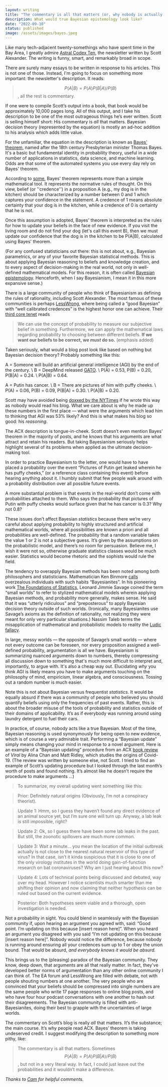 ```yaml
---
layout: writing
title: "The commentary is all that matters (or, why nobody is actually a Bayesian)"
description: What would true Bayesian epistemology look like?
date: "2022-09-10" 
status: published
image: /assets/images/bayes.jpeg
---
```


Like many tech-adjacent twenty-somethings who have spent time in the Bay Area, I greatly admire [Astral Codex Ten](https://astralcodexten.substack.com/), the newsletter written by Scott Alexander. The writing is funny, smart, and remarkably broad in scope. 

There are surely many essays to be written in response to his articles. This is not one of those. Instead, I'm going to focus on something more important: the newsletter's description. It reads:

> $$P(A\vert B) = P(A)P(B\vert A)/P(B)$$, all the rest is commentary. 

If one were to compile Scott’s output into a book, that book would be approximately 10,000 pages long. All of this output, and I take his description to be one of the most outrageous things he’s ever written. Scott is selling himself short: His commentary is _all_ that matters. Bayesian decision theory (represented by the equation) is mostly an ad-hoc addition to his analysis which adds little value.  

For the unfamiliar, the equation in the description is known as [Bayes' theorem](https://en.wikipedia.org/wiki/Bayes%27_theorem), named after the 18th century Presbyterian minister Thomas Bayes. It's a basic but fundamental identity in probability theory, useful in a wide number of applications in statistics, data science, and machine learning. Odds are that some of the automated systems you use every day rely on Bayes' theorem. 

According to [some](https://twitter.com/esyudkowsky), Bayes' theorem represents more than a simple mathematical tool. It represents the normative rules of thought. On this view, belief (or ''credence'') in a proposition A (e.g., my dog is in the kitchen) should be characterized by a number between 0 and 1 which captures your confidence in the statement. A credence of 1 means absolute certainty that your dog is in the kitchen, while a credence of 0 is certainty that he is not. 

Once this assumption is adopted, Bayes' theorem is interpreted as the rules for how to update your beliefs in the face of new evidence. If you visit the living room and do not find your dog (let's call this event B), then we must update our confidence that the dog is in the kitchen to be P(A\|B), calculated using Bayes' theorem. 

(For any confused statisticians out there: this is not about, e.g., Bayesian parametrics, or any of your favorite Bayesian statistical methods. This is about applying Bayesian reasoning to beliefs and knowledge creation, and to every aspect of decision-making in the real world, not only in well-defined mathematical models. For this reason, it is often called [Bayesian epistemology](https://plato.stanford.edu/entries/epistemology-bayesian/). Henceforth, when I say Bayesianism, I mean it in this more expansive sense.)

There is a large community of people who think of Bayesianism as defining the rules of rationality, including Scott Alexander. The most famous of these communities is perhaps [LessWrong](https://www.lesswrong.com/), where being called a “good Bayesian” with “well calibrated credences” is the highest honor one can achieve. Their [third core tenet](https://www.lesswrong.com/posts/AN2cBr6xKWCB8dRQG/what-is-bayesianism) reads 

> We can use the concept of probability to measure our subjective belief in something. Furthermore, we can apply the mathematical laws regarding probability to choosing between different beliefs. **If we want our beliefs to be correct, we _must_ do so.** (emphasis added)

Taken seriously, what would a blog post look like based on nothing but Bayesian decision theory? Probably something like this: 

A = Someone will build an artificial general intelligence (AGI) by the end of the century. \\
B = DeepMind released [GATO](https://www.deepmind.com/publications/a-generalist-agent). \\
P(A) = 0.53, P(B) = 0.20, P(B|A) = 0.24. \\
P(A|B) = 0.64.  

A = Putin has cancer. \\
B = There are pictures of him with puffy cheeks. \\
P(A) = 0.06, P(B) = 0.09, P(B|A) = 0.30. \\
P(A|B) = 0.20. 

Scott may have avoided being [doxxed by the NYTimes](https://astralcodexten.substack.com/p/statement-on-new-york-times-article) if he wrote this way as nobody would read his blog. What we care about is why he made up these numbers in the first place — what were the arguments which lead him to thinking that AGI was 53% likely? And this is what makes his blog so good: his *reasoning*. 

The ACX description is tongue-in-cheek. Scott doesn’t even mention Bayes’ theorem in the majority of posts, and he knows that his arguments are what attract and retain his readers. But taking Bayesianism seriously helps highlight several of its problems when applied as the ultimate decision-making tool. 

In order to practice Bayesianism to the letter, one would have to have placed a probability over the event “Pictures of Putin get leaked wherein he has puffy cheeks,” (or a reference class containing this event) before hearing anything about it. I humbly submit that few people walk around with a probability distribution over all possible future events. 

A more substantial problem is that events in the real-world don’t come with probabilities attached to them. Who says the probability that pictures of Putin with puffy cheeks would surface given that he has cancer is 0.3? Why not 0.8? 

These issues don’t affect Bayesian _statistics_ because there we’re very careful about applying probability to highly structured and artificial mathematical worlds, where all possibilities are known a priori and all probabilities are well-defined. The probability that a random variable takes the value 1 or 2 is not a subjective guess. It’s given by the assumptions on the probabilistic model, and there’s no room for persuasion. Believe me, I wish it were not so, otherwise graduate statistics classes would be much easier. Statistics would become rhetoric and the sophists would rule the field. 

The tendency to overapply Bayesian methods has been noted among both philosophers and statisticians. Mathematician Ken Binmore [calls](https://www.jstor.org/stable/20079192) overzealous individuals with such habits “Bayesianites”. In his pioneering work [The Foundations of Statistics](https://www.gwern.net/docs/statistics/decision/1972-savage-foundationsofstatistics.pdf), Leonard Jimmie Savage coined the term “small worlds” to refer to stylized mathematical models wherein applying Bayesian methods, and probability more generally, makes sense. He said that it was “utterly ridiculous” and “preposterous” to apply Bayesian decision theory outside of such worlds. (Ironically, many Bayesianites use Savage’s axioms as the definition of rationality, not realizing they were meant for only very particular situations.) Nassim Taleb terms the misapplication of mathematical and probabilistic models to reality the [Ludic fallacy](https://en.wikipedia.org/wiki/Ludic_fallacy). 

In large, messy worlds — the opposite of Savage’s small worlds — where not every outcome can be foreseen, nor every proposition assigned a well-defined probability, argumentation is all we have. Bayesianism is summarizing nuanced arguments down to numbers, thereby compressing all discussion down to something that's much more difficult to interpret and, importantly, to argue with. It's also a cheap way out. Elucidating _why_ you think AGI is likely means you have to make arguments touching on the philosophy of mind, empiricism, linear algebra, and consciousness. Tossing out a random number is much easier. 

Note this is not about Bayesian versus frequentist _statistics_. It would be equally absurd if there was a  community of people who believed you should quantify beliefs using only the frequencies of past events. Rather, this is about the broader misuse of the tools of probability and statistics outside of their domains of applicability. It’s as if everybody was running around using laundry detergent to fuel their cars. 

In practice, of course, nobody acts like a true Bayesian. Most of the time, Bayesian reasoning is used synonymously for being open to new evidence, which is of course a very admirable trait. Performing a “Bayesian update” simply means changing your mind in response to a novel argument. Here is an example of a “Bayesian updating” procedure from an ACX [book review](https://astralcodexten.substack.com/p/your-book-review-viral) of _Viral_ by Alina Chan and Matt Ridley, which studies the origins of Covid-19.  (The review was written by someone else, not Scott. I tried to find an example of Scott’s updating procedure but I looked through the last month’s worth of posts and found nothing. It’s almost like he doesn’t require the procedure to make arguments …) 

> To summarize, my overall updating went something like this:

> Prior: Definitely natural origins (Obviously, I’m not a conspiracy theorist). 

> Update 1: Hmm, so I guess they haven’t found any direct evidence of an animal source yet, but I’m sure one will turn up. Anyway, a lab leak is still impossible, right?

> Update 2: Ok, so I guess there have been some lab leaks in the past. But still, the zoonotic spillovers are much more common.

> Update 3: Wait a minute… you mean the location of the initial outbreak actually is not close to the nearest natural reservoir of this type of virus? In that case, isn’t it kinda suspicious that it is close to one of the only virology institutes in the world doing gain-of-function research on bat coronaviruses? Why am I just hearing about this now?

> Update 4: Lots of technical points being discussed and debated, way over my head. However I notice scientists much smarter than me shifting their opinion and now claiming that neither hypothesis can be ruled out based on the current evidence.

> Posterior: Both hypotheses seem viable and a thorough, open investigation is needed. 

Not a probability in sight. You could blend in seamlessly with the Bayesian community if, upon hearing an argument you agreed with, said: “Good point. I’m updating on this because [insert reason here]”. When you heard an argument you disagreed with you said “I’m not updating on this because [insert reason here]”. Nobody would notice the difference, because nobody is running around ensuring all your credences sum up to 1 or obey the union bound. That would be absurd, _and everybody knows it would be absurd._ 

This brings us to the (pleasing) paradox of the Bayesian community. They know, deep down, that arguments are all that really matter. In fact, they've developed better norms of argumentation than any other online community I can think of. The EA forum and LessWrong are filled with debate, not with people shouting numbers at one another. The very people who are convinced that your beliefs should be compressed into single numbers are the same people who write 17 page responses to online blog posts, and who have four hour podcast conversations with one another to hash out their disagreements. The Bayesian community is filled with anti-Bayesianites, doing their best to grapple with the uncertainties of large worlds. 

The commentary on Scott’s blog is really _all_ that matters. It’s the substance; the main course. It’s why people read ACX. Bayes’ theorem is taking undeserved credit. I suggest modifying the description to something more pithy, like:

> The commentary is all that matters. Sometimes $$P(A\vert B) = P(A)P(B\vert A)/P(B)$$, but not in a very literal way. In fact, I could just leave out the probabilities and it wouldn’t make a difference. 


_Thanks to [Cam](https://falliblepieces.substack.com/) for helpful comments._ 






